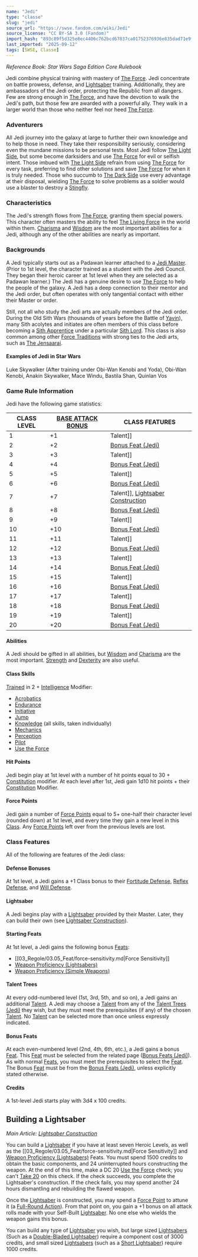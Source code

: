 ```yaml
---
name: "Jedi"
type: "classe"
slug: "jedi"
source_url: "https://swse.fandom.com/wiki/Jedi"
source_license: "CC BY-SA 3.0 (Fandom)"
import_hash: "893c89f5d325e8ec4406c762bcd67837ca01752376936e835dad71e9fc7434f0"
last_imported: "2025-09-12"
tags: [SWSE, Classe]
---
```

*Reference Book: Star Wars Saga Edition Core Rulebook*

Jedi combine physical training with mastery of [The Force](https://swse.fandom.com/wiki/The_Force). Jedi concentrate on battle prowess, defense, and [Lightsaber](https://swse.fandom.com/wiki/Lightsaber) training. Additionally, they are ambassadors of the Jedi order, protecting the Republic from all dangers. Few are strong enough in [The Force](https://swse.fandom.com/wiki/The_Force), and have the devotion to walk the Jedi's path, but those few are awarded with a powerful ally. They walk in a larger world than those who neither feel nor heed [The Force](https://swse.fandom.com/wiki/The_Force).

### Adventurers
All Jedi journey into the galaxy at large to further their own knowledge and to help those in need. They take their responsibility seriously, considering even the mundane missions to be personal tests. Most Jedi follow [The Light Side](https://swse.fandom.com/wiki/The_Light_Side), but some become darksiders and use [The Force](https://swse.fandom.com/wiki/The_Force) for evil or selfish intent. Those imbued with [The Light Side](https://swse.fandom.com/wiki/The_Light_Side) refrain from using [The Force](https://swse.fandom.com/wiki/The_Force) for every task, preferring to find other solutions and save [The Force](https://swse.fandom.com/wiki/The_Force) for when it is truly needed. Those who succumb to [The Dark Side](https://swse.fandom.com/wiki/The_Dark_Side) use every advantage at their disposal, wielding [The Force](https://swse.fandom.com/wiki/The_Force) to solve problems as a soldier would use a blaster to destroy a [Stingfly](https://swse.fandom.com/wiki/Stingfly).

### Characteristics
The Jedi's strength flows from [The Force](https://swse.fandom.com/wiki/The_Force), granting them special powers. This character often masters the ability to feel [The Living Force](https://swse.fandom.com/wiki/The_Living_Force) in the world within them. [Charisma](https://swse.fandom.com/wiki/Charisma) and [Wisdom](https://swse.fandom.com/wiki/Wisdom) are the most important abilities for a Jedi, although any of the other abilities are nearly as important.

### Backgrounds
A Jedi typically starts out as a Padawan learner attached to a [Jedi Master](https://swse.fandom.com/wiki/Jedi_Master). (Prior to 1st level, the character trained as a student with the Jedi Council. They began their heroic career at 1st level when they are selected as a Padawan learner.) The Jedi has a genuine desire to use [The Force](https://swse.fandom.com/wiki/The_Force) to help the people of the galaxy. A Jedi has a deep connection to their mentor and the Jedi order, but often operates with only tangential contact with either their Master or order.

Still, not all who study the Jedi arts are actually members of the Jedi order. During the Old Sith Wars (thousands of years before the Battle of [Yavin](https://swse.fandom.com/wiki/Yavin)), many Sith acolytes and initiates are often members of this class before becoming a [Sith Apprentice](https://swse.fandom.com/wiki/Sith_Apprentice) under a particular [Sith Lord](https://swse.fandom.com/wiki/Sith_Lord). This class is also common among other [Force Traditions](https://swse.fandom.com/wiki/Force_Traditions) with strong ties to the Jedi arts, such as [The Jensaarai](https://swse.fandom.com/wiki/The_Jensaarai).

#### **Examples of Jedi in Star Wars**
Luke Skywalker (After training under Obi-Wan Kenobi and Yoda), Obi-Wan Kenobi, Anakin Skywalker, Mace Windu, Bastila Shan, Quinlan Vos

### Game Rule Information
Jedi have the following game statistics:

| CLASS LEVEL | [BASE ATTACK BONUS](https://swse.fandom.com/wiki/BASE_ATTACK_BONUS) | CLASS FEATURES |
| --- | --- | --- |
| 1 | <nowiki>+1</nowiki> | Talent]] |
| 2 | <nowiki>+2</nowiki> | [Bonus Feat (Jedi)](https://swse.fandom.com/wiki/Bonus_Feat_(Jedi)) |
| 3 | <nowiki>+3</nowiki> | Talent]] |
| 4 | <nowiki>+4</nowiki> | [Bonus Feat (Jedi)](https://swse.fandom.com/wiki/Bonus_Feat_(Jedi)) |
| 5 | <nowiki>+5</nowiki> | Talent]] |
| 6 | <nowiki>+6</nowiki> | [Bonus Feat (Jedi)](https://swse.fandom.com/wiki/Bonus_Feat_(Jedi)) |
| 7 | <nowiki>+7</nowiki> | Talent]], [Lightsaber Construction](https://swse.fandom.com/wiki/Lightsaber_Construction) |
| 8 | <nowiki>+8</nowiki> | [Bonus Feat (Jedi)](https://swse.fandom.com/wiki/Bonus_Feat_(Jedi)) |
| 9 | <nowiki>+9</nowiki> | Talent]] |
| 10 | <nowiki>+10</nowiki> | [Bonus Feat (Jedi)](https://swse.fandom.com/wiki/Bonus_Feat_(Jedi)) |
| 11 | <nowiki>+11</nowiki> | Talent]] |
| 12 | <nowiki>+12</nowiki> | [Bonus Feat (Jedi)](https://swse.fandom.com/wiki/Bonus_Feat_(Jedi)) |
| 13 | <nowiki>+13</nowiki> | Talent]] |
| 14 | <nowiki>+14</nowiki> | [Bonus Feat (Jedi)](https://swse.fandom.com/wiki/Bonus_Feat_(Jedi)) |
| 15 | <nowiki>+15</nowiki> | Talent]] |
| 16 | <nowiki>+16</nowiki> | [Bonus Feat (Jedi)](https://swse.fandom.com/wiki/Bonus_Feat_(Jedi)) |
| 17 | <nowiki>+17</nowiki> | Talent]] |
| 18 | <nowiki>+18</nowiki> | [Bonus Feat (Jedi)](https://swse.fandom.com/wiki/Bonus_Feat_(Jedi)) |
| 19 | <nowiki>+19</nowiki> | Talent]] |
| 20 | <nowiki>+20</nowiki> | [Bonus Feat (Jedi)](https://swse.fandom.com/wiki/Bonus_Feat_(Jedi)) |

#### **Abilities**
A Jedi should be gifted in all abilities, but [Wisdom](https://swse.fandom.com/wiki/Wisdom) and [Charisma](https://swse.fandom.com/wiki/Charisma) are the most important. [Strength](https://swse.fandom.com/wiki/Strength) and [Dexterity](https://swse.fandom.com/wiki/Dexterity) are also useful.

#### **Class Skills**
[Trained](https://swse.fandom.com/wiki/Trained) in 2 + [Intelligence](https://swse.fandom.com/wiki/Intelligence) Modifier:
- [Acrobatics](https://swse.fandom.com/wiki/Acrobatics)
- [Endurance](https://swse.fandom.com/wiki/Endurance)
- [Initiative](https://swse.fandom.com/wiki/Initiative)
- [Jump](https://swse.fandom.com/wiki/Jump)
- [Knowledge](https://swse.fandom.com/wiki/Knowledge) (all skills, taken individually)
- [Mechanics](https://swse.fandom.com/wiki/Mechanics)
- [Perception](https://swse.fandom.com/wiki/Perception)
- [Pilot](https://swse.fandom.com/wiki/Pilot)
- [Use the Force](https://swse.fandom.com/wiki/Use_the_Force)
#### **Hit Points**
Jedi begin play at 1st level with a number of hit points equal to 30 + [Constitution](https://swse.fandom.com/wiki/Constitution) modifier. At each level after 1st, Jedi gain 1d10 hit points + their [Constitution](https://swse.fandom.com/wiki/Constitution) Modifier.

#### **Force Points**
Jedi gain a number of [Force Points](https://swse.fandom.com/wiki/Force_Points) equal to 5+ one-half their character level (rounded down) at 1st level, and every time they gain a new level in this [Class](https://swse.fandom.com/wiki/Class). Any [Force Points](https://swse.fandom.com/wiki/Force_Points) left over from the previous levels are lost.

### Class Features
All of the following are features of the Jedi class:

#### **Defense Bonuses**
At 1st level, a Jedi gains a +1 Class bonus to their [Fortitude Defense](https://swse.fandom.com/wiki/Fortitude_Defense), [Reflex Defense](https://swse.fandom.com/wiki/Reflex_Defense), and [Will Defense](https://swse.fandom.com/wiki/Will_Defense).

#### **Lightsaber**
A Jedi begins play with a [Lightsaber](https://swse.fandom.com/wiki/Lightsaber) provided by their Master. Later, they can build their own (see [Lightsaber Construction](https://swse.fandom.com/wiki/Lightsaber_Construction)).

#### **Starting Feats**
At 1st level, a Jedi gains the following bonus [Feats](https://swse.fandom.com/wiki/Feats):
- [[03_Regole/03.05_Feat/force-sensitivity.md|Force Sensitivity]]
- [Weapon Proficiency (Lightsabers)](https://swse.fandom.com/wiki/Weapon_Proficiency_(Lightsabers))
- [Weapon Proficiency (Simple Weapons)](https://swse.fandom.com/wiki/Weapon_Proficiency_(Simple_Weapons))

#### **Talent Trees**
At every odd-numbered level (1st, 3rd, 5th, and so on), a Jedi gains an additional [Talent](https://swse.fandom.com/wiki/Talent). A Jedi may choose a [Talent](https://swse.fandom.com/wiki/Talent) from any of the [Talent Trees (Jedi)](https://swse.fandom.com/wiki/Talent_Trees_(Jedi)) they wish, but they must meet the prerequisites (if any) of the chosen [Talent](https://swse.fandom.com/wiki/Talent). No [Talent](https://swse.fandom.com/wiki/Talent) can be selected more than once unless expressly indicated.
#### **Bonus Feats**
At each even-numbered level (2nd, 4th, 6th, etc.), a Jedi gains a bonus [Feat](https://swse.fandom.com/wiki/Feat). This [Feat](https://swse.fandom.com/wiki/Feat) must be selected from the related page ([Bonus Feats (Jedi)](https://swse.fandom.com/wiki/Bonus_Feats_(Jedi))). As with normal [Feats](https://swse.fandom.com/wiki/Feats), you must meet the prerequisites to select the [Feat](https://swse.fandom.com/wiki/Feat). The Bonus [Feat](https://swse.fandom.com/wiki/Feat) must be from the [Bonus Feats (Jedi)](https://swse.fandom.com/wiki/Bonus_Feats_(Jedi)), unless explicitly stated otherwise.
#### **Credits**
A 1st-level Jedi starts play with 3d4 x 100 credits.

## Building a Lightsaber
*Main Article: [Lightsaber Construction](https://swse.fandom.com/wiki/Lightsaber_Construction)*

You can build a [Lightsaber](https://swse.fandom.com/wiki/Lightsaber_(Weapon)) if you have at least seven Heroic Levels, as well as the [[03_Regole/03.05_Feat/force-sensitivity.md|Force Sensitivity]] and [Weapon Proficiency (Lightsabers)](https://swse.fandom.com/wiki/Weapon_Proficiency_(Lightsabers)) Feats. You must spend 1500 credits to obtain the basic components, and 24 uninterrupted hours constructing the weapon. At the end of this time, make a DC 20 [Use the Force](https://swse.fandom.com/wiki/Use_the_Force) check; you can't [Take 20](https://swse.fandom.com/wiki/Take_20) on this check. If the check succeeds, you complete the Lightsaber's construction. If the check fails, you may spend another 24 hours dismantling and rebuilding the flawed weapon.

Once the [Lightsaber](https://swse.fandom.com/wiki/Lightsaber_(Weapon)) is constructed, you may spend a [Force Point](https://swse.fandom.com/wiki/Force_Point) to attune it (a [Full-Round Action](https://swse.fandom.com/wiki/Full-Round_Action)). From that point on, you gain a +1 bonus on all attack rolls made with your Self-Built [Lightsaber](https://swse.fandom.com/wiki/Lightsaber_(Weapon)). No one else who wields the weapon gains this bonus.

You can build any type of [Lightsaber](https://swse.fandom.com/wiki/Lightsaber) you wish, but large sized [Lightsabers](https://swse.fandom.com/wiki/Lightsabers) (Such as a [Double-Bladed Lightsaber](https://swse.fandom.com/wiki/Double-Bladed_Lightsaber)) require a component cost of 3000 credits, and small sized [Lightsabers](https://swse.fandom.com/wiki/Lightsabers) (such as a [Short Lightsaber](https://swse.fandom.com/wiki/Short_Lightsaber)) require 1000 credits.